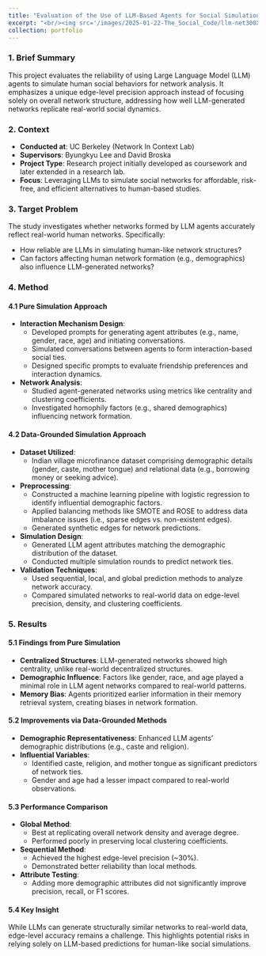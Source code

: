 ```yaml
---
title: "Evaluation of the Use of LLM-Based Agents for Social Simulation"
excerpt: "<br/><img src='/images/2025-01-22-The_Social_Code/llm-net300X500.png'>"
collection: portfolio
---
```


### 1. **Brief Summary**
This project evaluates the reliability of using Large Language Model (LLM) agents to simulate human social behaviors for network analysis. It emphasizes a unique edge-level precision approach instead of focusing solely on overall network structure, addressing how well LLM-generated networks replicate real-world social dynamics.



### 2. **Context**
- **Conducted at**: UC Berkeley (Network In Context Lab)
- **Supervisors**: Byungkyu Lee and David Broska
- **Project Type**: Research project initially developed as coursework and later extended in a research lab.
- **Focus**: Leveraging LLMs to simulate social networks for affordable, risk-free, and efficient alternatives to human-based studies.



### 3. **Target Problem**
The study investigates whether networks formed by LLM agents accurately reflect real-world human networks. Specifically:
- How reliable are LLMs in simulating human-like network structures?
- Can factors affecting human network formation (e.g., demographics) also influence LLM-generated networks?



### 4. **Method**
#### 4.1 **Pure Simulation Approach**
- **Interaction Mechanism Design**:
  - Developed prompts for generating agent attributes (e.g., name, gender, race, age) and initiating conversations.
  - Simulated conversations between agents to form interaction-based social ties.
  - Designed specific prompts to evaluate friendship preferences and interaction dynamics.
- **Network Analysis**:
  - Studied agent-generated networks using metrics like centrality and clustering coefficients.
  - Investigated homophily factors (e.g., shared demographics) influencing network formation.

#### 4.2 **Data-Grounded Simulation Approach**
- **Dataset Utilized**:
  - Indian village microfinance dataset comprising demographic details (gender, caste, mother tongue) and relational data (e.g., borrowing money or seeking advice).
- **Preprocessing**:
  - Constructed a machine learning pipeline with logistic regression to identify influential demographic factors.
  - Applied balancing methods like SMOTE and ROSE to address data imbalance issues (i.e., sparse edges vs. non-existent edges).
  - Generated synthetic edges for network predictions.
- **Simulation Design**:
  - Generated LLM agent attributes matching the demographic distribution of the dataset.
  - Conducted multiple simulation rounds to predict network ties.
- **Validation Techniques**:
  - Used sequential, local, and global prediction methods to analyze network accuracy.
  - Compared simulated networks to real-world data on edge-level precision, density, and clustering coefficients.



### 5. **Results**
#### 5.1 **Findings from Pure Simulation**
- **Centralized Structures**: LLM-generated networks showed high centrality, unlike real-world decentralized structures.
- **Demographic Influence**: Factors like gender, race, and age played a minimal role in LLM agent networks compared to real-world patterns.
- **Memory Bias**: Agents prioritized earlier information in their memory retrieval system, creating biases in network formation.

#### 5.2 **Improvements via Data-Grounded Methods**
- **Demographic Representativeness**: Enhanced LLM agents’ demographic distributions (e.g., caste and religion).
- **Influential Variables**:
  - Identified caste, religion, and mother tongue as significant predictors of network ties.
  - Gender and age had a lesser impact compared to real-world observations.

#### 5.3 **Performance Comparison**
- **Global Method**:
  - Best at replicating overall network density and average degree.
  - Performed poorly in preserving local clustering coefficients.
- **Sequential Method**:
  - Achieved the highest edge-level precision (~30%).
  - Demonstrated better reliability than local methods.
- **Attribute Testing**:
  - Adding more demographic attributes did not significantly improve precision, recall, or F1 scores.

#### 5.4 **Key Insight**
While LLMs can generate structurally similar networks to real-world data, edge-level accuracy remains a challenge. This highlights potential risks in relying solely on LLM-based predictions for human-like social simulations.
